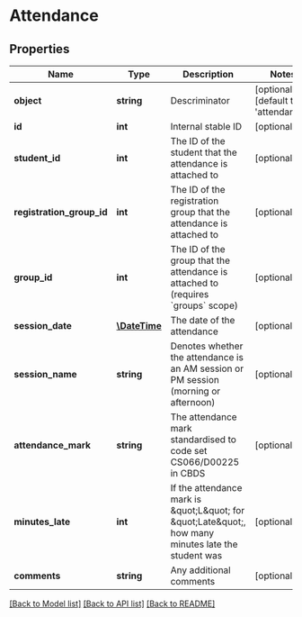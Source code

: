 # Attendance

## Properties
Name | Type | Description | Notes
------------ | ------------- | ------------- | -------------
**object** | **string** | Descriminator | [optional] [default to 'attendance']
**id** | **int** | Internal stable ID | [optional] 
**student_id** | **int** | The ID of the student that the attendance is attached to | [optional] 
**registration_group_id** | **int** | The ID of the registration group that the attendance is attached to | [optional] 
**group_id** | **int** | The ID of the group that the attendance is attached to (requires &#x60;groups&#x60; scope) | [optional] 
**session_date** | [**\DateTime**](\DateTime.md) | The date of the attendance | [optional] 
**session_name** | **string** | Denotes whether the attendance is an AM session or PM session (morning or afternoon) | [optional] 
**attendance_mark** | **string** | The attendance mark standardised to code set CS066/D00225 in CBDS | [optional] 
**minutes_late** | **int** | If the attendance mark is \&quot;L\&quot; for \&quot;Late\&quot;, how many minutes late the student was | [optional] 
**comments** | **string** | Any additional comments | [optional] 

[[Back to Model list]](../README.md#documentation-for-models) [[Back to API list]](../README.md#documentation-for-api-endpoints) [[Back to README]](../README.md)


